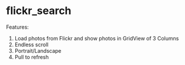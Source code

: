 # flickr_search
Features:
1. Load photos from Flickr and show photos in GridView of 3 Columns
2. Endless scroll
3. Portrait/Landscape
4. Pull to refresh
